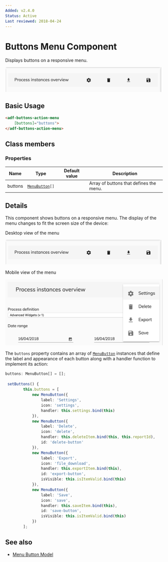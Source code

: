```yaml
---
Added: v2.4.0
Status: Active
Last reviewed: 2018-04-24
---
```


# Buttons Menu Component

Displays buttons on a responsive menu.

![adf-buttons-menu-desktop](../docassets/images/adf-buttons-menu-desktop.png)

## Basic Usage

```html
<adf-buttons-action-menu
    [buttons]="buttons">
</adf-buttons-action-menu>  
```

## Class members

### Properties

| Name | Type | Default value | Description |
| -- | -- | -- | -- |
| buttons | [`MenuButton`](../../lib/core/buttons-menu/menu-button.model.ts)`[]` |  | Array of buttons that defines the menu. |

## Details

This component shows buttons on a responsive menu. The display of the menu changes to fit
the screen size of the device:

Desktop view of the menu

![adf-buttons-menu-desktop](../docassets/images/adf-buttons-menu-desktop.png)

Mobile view of the menu

![adf-buttons-menu-mobile](../docassets/images/adf-buttons-menu-mobile.png)

The `buttons` property contains an array of [`MenuButton`](../../lib/core/buttons-menu/menu-button.model.ts) instances that define
the label and appearance of each button along with a handler function to
implement its action:

```ts
buttons: MenuButton[] = [];

 setButtons() {
        this.buttons = [
            new MenuButton({
                label: 'Settings',
                icon: 'settings',
                handler: this.settings.bind(this)
            }),
            new MenuButton({
                label: 'Delete',
                icon: 'delete',
                handler: this.deleteItem.bind(this, this.reportId),
                id: 'delete-button'
            }),
            new MenuButton({
                label: 'Export',
                icon: 'file_download',
                handler: this.exportItem.bind(this),
                id: 'export-button',
                isVisible: this.isItemValid.bind(this)
            }),
            new MenuButton({
                label: 'Save',
                icon: 'save',
                handler: this.saveItem.bind(this),
                id: 'save-button',
                isVisible: this.isItemValid.bind(this)
            })
        ];
```

## See also

-   [Menu Button Model](./menu-button.model.md)
